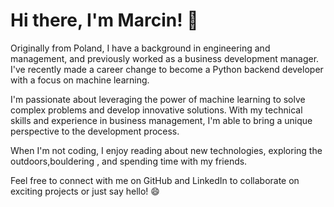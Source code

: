 # Hi there, I'm Marcin! 👋

Originally from Poland, I have a background in engineering and management, and previously worked as a business development manager. I've recently made a career change to become a Python backend developer with a focus on machine learning.

I'm passionate about leveraging the power of machine learning to solve complex problems and develop innovative solutions. With my technical skills and experience in business management, I'm able to bring a unique perspective to the development process.

When I'm not coding, I enjoy reading about new technologies, exploring the outdoors,bouldering , and spending time with my friends.

Feel free to connect with me on GitHub and LinkedIn to collaborate on exciting projects or just say hello! 😄
